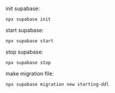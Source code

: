 init supabase:
```shell
npx supabase init
```

start supabase:
```shell
npx supabase start
```

stop supabase:
```shell
npx supabase stop
```

make migration file:
```shell
npx supabase migration new starting-ddl
```
